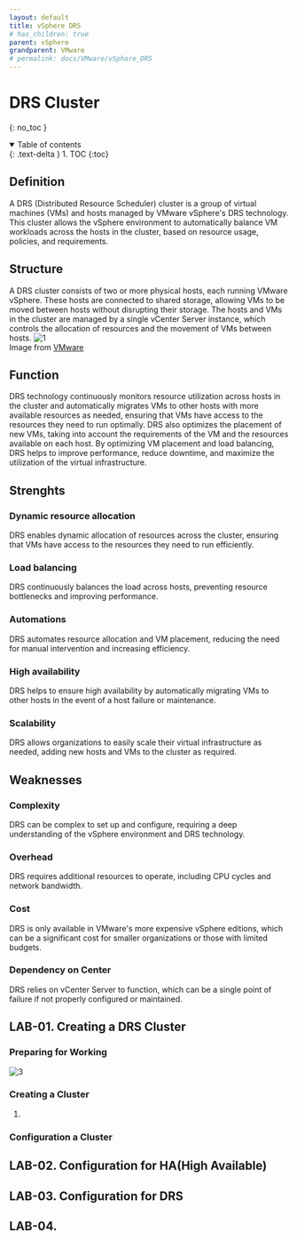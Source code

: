 ```yaml
---
layout: default
title: vSphere DRS 
# has_children: true
parent: vSphere
grandparent: VMware
# permalink: docs/VMware/vSphare_DRS
---
```


# DRS Cluster
{: no_toc }

<details open markdown="block">  
  <summary>
    Table of contents
  </summary>
  {: .text-delta }
1. TOC  
{:toc}
</details>

## Definition  

A DRS (Distributed Resource Scheduler) cluster is a group of virtual machines (VMs) and hosts managed by VMware vSphere's DRS technology. This cluster allows the vSphere environment to automatically balance VM workloads across the hosts in the cluster, based on resource usage, policies, and requirements.  

## Structure  

A DRS cluster consists of two or more physical hosts, each running VMware vSphere. These hosts are connected to shared storage, allowing VMs to be moved between hosts without disrupting their storage. The hosts and VMs in the cluster are managed by a single vCenter Server instance, which controls the allocation of resources and the movement of VMs between hosts.
![1](/docs/VMware/DRS_Cluster/1.jpg)  
Image from [VMware](https://www.google.com/url?sa=i&url=https%3A%2F%2Fwww.vmware.com%2Fproducts%2Fvsphere%2Fdrs-dpm.html&psig=AOvVaw3kTRqZw8IjBba545v1IhIV&ust=1677567011563000&source=images&cd=vfe&ved=0CBEQjhxqFwoTCODimqCOtf0CFQAAAAAdAAAAABAQ)

## Function  

DRS technology continuously monitors resource utilization across hosts in the cluster and automatically migrates VMs to other hosts with more available resources as needed, ensuring that VMs have access to the resources they need to run optimally. DRS also optimizes the placement of new VMs, taking into account the requirements of the VM and the resources available on each host. By optimizing VM placement and load balancing, DRS helps to improve performance, reduce downtime, and maximize the utilization of the virtual infrastructure.  
<!-- ![2](/docs/VMware/DRS_Cluster/2.png)   -->

## Strenghts

### Dynamic resource allocation  

DRS enables dynamic allocation of resources across the cluster, ensuring that VMs have access to the resources they need to run efficiently.

### Load balancing

DRS continuously balances the load across hosts, preventing resource bottlenecks and improving performance.

### Automations  

DRS automates resource allocation and VM placement, reducing the need for manual intervention and increasing efficiency.  

### High availability  

DRS helps to ensure high availability by automatically migrating VMs to other hosts in the event of a host failure or maintenance.

### Scalability  

DRS allows organizations to easily scale their virtual infrastructure as needed, adding new hosts and VMs to the cluster as required.  

## Weaknesses

### Complexity  

DRS can be complex to set up and configure, requiring a deep understanding of the vSphere environment and DRS technology.

### Overhead

DRS requires additional resources to operate, including CPU cycles and network bandwidth.  

### Cost  

DRS is only available in VMware's more expensive vSphere editions, which can be a significant cost for smaller organizations or those with limited budgets.

### Dependency on Center  

DRS relies on vCenter Server to function, which can be a single point of failure if not properly configured or maintained.

## LAB-01. Creating a DRS Cluster

### Preparing for Working  

![3](/docs/VMware/DRS_Cluster/3.png)

### Creating a Cluster  

1. 

### Configuration a Cluster  

## LAB-02. Configuration for HA(High Available)  

## LAB-03. Configuration for DRS

## LAB-04. 
